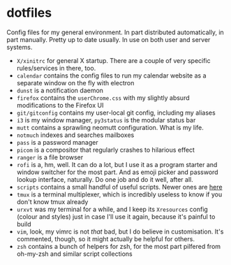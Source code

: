 # dotfiles

Config files for my general environment. In part distributed automatically, in part manually. Pretty up to date usually.
In use on both user and server systems.

- `X/xinitrc` for general X startup. There are a couple of very specific rules/services in there, too.
- `calendar` contains the config files to run my calendar website as a separate window on the fly with electron
- `dunst` is a notification daemon
- `firefox` contains the `userChrome.css` with my slightly absurd modifications to the Firefox UI
- `git/gitconfig` contains my user-local git config, including my aliases
- `i3` is my window manager, `py3status` is the modular status bar
- `mutt` contains a sprawling neomutt configuration. What is my life.
- `notmuch` indexes and searches mailboxes
- `pass` is a password manager
- `picom` is a compositor that regularly crashes to hilarious effect
- `ranger` is a file browser
- `rofi` is a, hm, well. It can do a lot, but I use it as a program starter and window switcher for the most part. And
  as emoji picker and password lookup interface, naturally. Do one job and do it well, after all.
- `scripts` contains a small handful of useful scripts. Newer ones are [here](https://github.com/rixx/tools)
- `tmux` is a terminal multiplexer, which is incredibly useless to know if you don't know tmux already
- `urxvt` was my terminal for a while, and I keep its `Xresources` config (colour and styles) just in case I'll use it
  again, because it's painful to build
- `vim`, look, my vimrc is not *that* bad, but I do believe in customisation. It's commented, though, so it might
  actually be helpful for others.
- `zsh` contains a bunch of helpers for zsh, for the most part pilfered from oh-my-zsh and similar script collections

